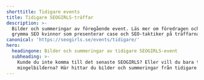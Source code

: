 ```yaml
---
shorttitle: Tidigare events
title: Tidigare SEOGIRLS-träffar
description: >-
  Bilder och summeringar av föregående event. Läs mer om föredragen och våra
  grymma SEO kvinnor som presenterar case och SEO-taktiker på träffarna
canonical: 'https://seogirls.se/events/tidigare/'
hero:
  headingone: Bilder och summeringar av tidigare SEOGIRLS-event
  subheading: >-
    Kunde du inte komma till det senaste SEOGIRLS? Eller vill du bara titta på
    mingelbilderna? Här hittar du bilder och summeringar från tidigare träffar!
---
```


